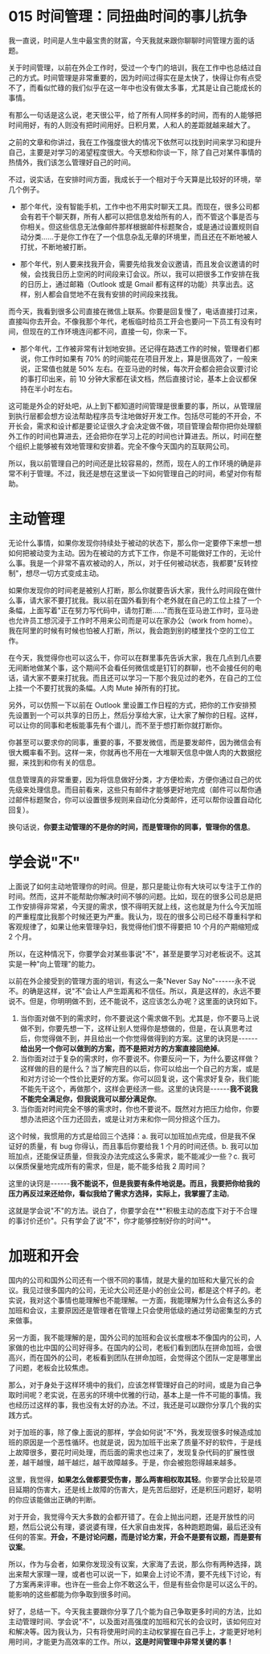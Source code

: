 # 015 时间管理：同扭曲时间的事儿抗争

我一直说，时间是人生中最宝贵的财富，今天我就来跟你聊聊时间管理方面的话题。

关于时间管理，以前在外企工作时，受过一个专门的培训，我在工作中也总结过自己的方式。时间管理是非常重要的，因为时间过得实在是太快了，快得让你有点受不了，而看似忙碌的我们似乎在这一年中也没有做太多事，尤其是让自己能成长的事情。

有那么一句话是这么说，老天很公平，给了所有人同样多的时间，而有的人能够把时间用好，有的人则没有把时间用好。日积月累，人和人的差距就越来越大了。

之前的文章和你讲过，我在工作强度很大的情况下依然可以找到时间来学习和提升自己，主要是对学习的渴望程度很大。今天想和你谈一下，除了自己对某件事情的热情外，我们该怎么管理好自己的时间。

不过，说实话，在安排时间方面，我成长于一个相对于今天算是比较好的环境，举几个例子。

-   那个年代，没有智能手机，工作中也不用实时聊天工具。而现在，很多公司都会有若干个聊天群，所有人都可以把信息发给所有的人，而不管这个事是否与你相关。但这些信息无法像邮件那样根据邮件标题聚合，或是通过设置规则自动分类......于是你工作在了一个信息杂乱无章的环境里，而且还在不断地被人打扰，不断地被打断。

-   那个年代，别人要来找我开会，需要先给我发会议邀请，而且发会议邀请的时候，会找我日历上空闲的时间段来订会议。所以，我可以把很多工作安排在我的日历上，通过邮箱（Outlook
    或是 Gmail
    都有这样的功能）共享出去。这样，别人都会自觉地不在我有安排的时间段来找我。

而今天，我看到很多公司直接在微信上联系。你要是回复慢了，电话直接打过来，直接叫你去开会。不像我那个年代，老板临时给员工开会也要问一下员工有没有时间，但现在的工作环境连问都不问，直接一句，你来一下。

-   那个年代，工作被非常有计划地安排。还记得在路透工作的时候，管理者们都说，你工作时如果有
    70% 的时间能花在项目开发上，算是很高效了，一般来说，正常值也就是 50%
    左右。在亚马逊的时候，每次开会都会把会议要讨论的事打印出来，前 10
    分钟大家都在读文档，然后直接讨论，基本上会议都保持在半小时左右。

这可能是外企的好处吧，从上到下都知道时间管理是很重要的事，所以，从管理层到执行层都会想方设法帮助程序员专注地做好开发工作。包括尽可能的不开会，不开长会，需求和设计都是要论证很久才会决定做不做，项目管理会帮你把你处理额外工作的时间也算进去，还会把你在学习上花的时间也计算进去。所以，时间在整个组织上能够被有效地管理和安排着。完全不像今天国内的互联网公司。

所以，我以前管理自己的时间还是比较容易的，然而，现在人的工作环境的确是非常不利于管理。不过，我还是想在这里谈一下如何管理自己的时间，希望对你有帮助。

# 主动管理

无论什么事情，如果你发现你持续处于被动的状态下，那么你一定要停下来想一想如何把被动变为主动。因为在被动的方式下工作，你是不可能做好工作的，无论什么事。我是一个非常不喜欢被动的人，所以，对于任何被动状态，我都要"反转控制"，想尽一切方式变成主动。

如果你发现你的时间老是被别人打断，那么你就要告诉大家，我什么时间段在做什么事，请大家不要打扰我。我以前在国外看到有个老外就在自己的工位上挂了一个条幅，上面写着"正在努力写代码中，请勿打断......"而我在亚马逊工作时，亚马逊也允许员工想沉浸于工作时不用来公司而是可以在家办公（work
from
home）。我在阿里的时候有时候也怕被人打断，所以，我会跑到别的楼里找个空的工位工作。

在今天，我觉得你也可以这么干，你可以在群里事先告诉大家，我在几点到几点要无间断地做某个事，这个期间不会看任何微信或是钉钉的群聊，也不会接任何的电话，请大家不要来打扰我。而且还可以学习一下那个我见过的老外，在自己的工位上挂一个不要打扰我的条幅。人肉
Mute 掉所有的打扰。

另外，可以仿照一下以前在 Outlook
里设置工作日程的方式，把你的工作安排预先设置到一个可以共享的日历上，然后分享给大家，让大家了解你的日程。这样，可以让你的同事和老板能事先有个谱儿，而不至于想打断你就打断你。

你甚至可以要求你的同事，重要的事，不要发微信，而是要发邮件，因为微信会有很大概率看不到。这样一来，你就再也不用在一大堆聊天信息中做人肉的大数据挖掘，来找到和你有关的信息。

信息管理真的非常重要，因为将信息做好分类，才方便检索，方便你通过自己的优先级来处理信息。而目前看来，这些只有邮件才能够更好地完成（邮件可以帮你通过邮件标题聚合，你可以设置很多规则来自动化分类邮件，还可以帮你设置自动化回复）。

换句话说，**你要主动管理的不是你的时间，而是管理你的同事，管理你的信息**。

# 学会说"不"

上面说了如何主动地管理你的时间。但是，那只是能让你有大块可以专注于工作的时间。然而，这并不能帮助你解决时间不够的问题。比如，现在的很多公司总是把工作安排得非常紧，今天提的需求，恨不得明天就上线，这也就是为什么今天加班的严重程度比我那个时候还更为严重。我认为，现在的很多公司已经不尊重科学和客观规律了，如果让他来管理孕妇，我觉得他们恨不得要把
10 个月的产期缩短成 2 个月。

所以，在这种情况下，你要学会对某些事说"不"，甚至是要学习对老板说不。这其实是一种"向上管理"的能力。

以前在外企接受到的管理方面的培训，有这么一条"Never Say
No"------永不说不。的确是这样，说"不"会让人产生距离和不信任。所以，真是这样的，永远不要说不。但是，你明明做不到，还不能说不，这应该怎么办呢？这里面的诀窍如下。

1.  当你面对做不到的需求时，你不要说这个需求做不到。尤其是，你不要马上说做不到，你要先想一下，这样让别人觉得你是想做的，但是，在认真思考过后，你觉得做不到，并且给出一个你觉得做得到的方案。这里的诀窍是------**给出另一个你可以做到的方案，而不是把对方的方案直接回绝掉**。
2.  当你面对过于复杂的需求时，你不要说不。你要反问一下，为什么要这样做？这样做的目的是什么？当了解完目的以后，你可以给出一个自己的方案，或是和对方讨论一个性价比更好的方案。你可以回复说，这个需求好复杂，我们能不能先干这个，再做那个，这样会更经济一些。这里的诀窍是------**我不说我不能完全满足你，但我说我可以部分满足你**。
3.  当你面对时间完全不够的需求时，你也不要说不。既然对方把压力给你，你要想办法把这个压力还回去，或是让对方来和你一同分担这个压力。

这个时候，我惯用的方式是给回三个选择：a.
我可以加班加点完成，但是我不保证好的质量，有 bug
你得认，而且事后你要给我 1 个月的时间还债。b.
我可以加班加点，还能保证质量，但我没办法完成这么多需求，能不能减少一些？c.
我可以保质保量地完成所有的需求，但是，能不能多给我 2 周时间？

这里的诀窍是------**我不能说不，但是我要有条件地说是。而且，我要把你给我的压力再反过来还给你，看似我给了需求方选择，实际上，我掌握了主动**。

这就是学会说"不"的方法。说白了，你要学会在**"积极主动的态度下对于不合理的事讨价还价"。只有学会了说"不"，你才能够控制好你的时间**。

# 加班和开会

国内的公司和国外公司还有一个很不同的事情，就是大量的加班和大量冗长的会议。我见过很多国内的公司，无论大公司还是小的创业公司，都是这个样子的。老实说，我对这个事情也能理解也不能理解。一方面，我能理解为什么会有这么多的加班和会议，主要原因还是管理者在管理上只会使用低级的通过劳动密集型的方式来做事。

另一方面，我不能理解的是，国外公司的加班和会议长度根本不像国内的公司，人家做的也比中国的公司好得多。在国内的公司，老板们看到团队在拼命加班，会很高兴，而在国外的公司，老板看到团队在拼命加班，会觉得这个团队一定是哪里出了问题，老板会比较焦虑。

那么，对于身处于这样环境中的我们，应该怎样管理好自己的时间，或是为自己争取时间呢？老实说，在恶劣的环境中优雅的行动，基本上是一件不可能的事情。我也经历过这样的事，我也没有太好的办法。不过，我还是可以跟你分享几个我的实践方式。

对于加班的事，除了像上面说的那样，学会如何说"不"外，我发现很多时候造成加班的原因是一个恶性循环。也就是说，因为加班干出来了质量不好的软件，于是线上故障很多，要花时间处理，而后面的需求也过来了，发现复杂代码的扩展性很差，越干越慢，越干越烂，越干故障越多。于是，你会被抱怨得越来越多。

这里，我觉得，**如果怎么做都要受伤害，那么两害相权取其轻**。你要学会比较是项目延期的伤害大，还是线上故障的伤害大，是先苦后甜好，还是积压问题好，聪明的你应该能做出正确的判断。

对于开会，我觉得今天大多数的会都开错了。在会上抛出问题，还是开放性的问题，然后公说公有理，婆说婆有理，任大家自由发挥，各种跑题跑偏，最后还没有任何的答案。**开会，不是讨论问题，而是讨论方案，开会不是要有议题，而是要有议案**。

所以，作为与会者，如果你发现没有议案，大家海了去说，那么你有两种选择，跳出来帮大家理一理，或者也可以说一下，如果会上讨论不清，要不先线下讨论，有了方案再来评审。也许在一些会上你不敢这么干，但是有些会你是可以这么干的。能影响的这些都能为你争取到很多时间。

好了，总结一下。今天我主要跟你分享了几个能为自己争取更多时间的方法，比如主动管理时间、学会说"不"，以及面对高强度的加班和冗长的会议时，该如何应对和解决等。因为我认为，只有将使用时间的主动权掌握在自己手上，才能更好地利用时间，才能更为高效率的工作。所以，**这是时间管理中非常关键的事！**
